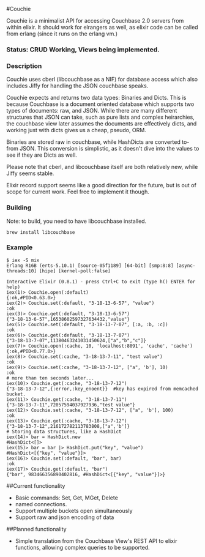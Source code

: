 #Couchie

Couchie is a minimalist API for accessing Couchbase 2.0 servers from within elixir. It should work for elrangers as well, as elixir code can be called from erlang (since it runs on the erlang vm.)

### Status:  CRUD Working, Views being implemented. 

### Description

Couchie uses cberl (libcouchbase as a NIF) for database access which also includes Jiffy for handling the JSON couchbase speaks.

Couchie expects and returns two data types: Binaries and Dicts.  This is because Couchbase is a document oriented database which supports two types of documents: raw, and JSON.  While there are many different structures that JSON can take, such as pure lists and complex heirarchies,
the couchbase view later assumes the documents are effectively dicts, and working just with dicts gives us a cheap, pseudo, ORM. 

Binaries are stored raw in couchbase, while HashDicts are converted to-from JSON.  This conversion is simplistic, as it doesn't dive into the values to see if they are Dicts as well. 

Please note that cberl, and libcouchbase itself are both relatively new, while Jiffy seems stable. 

Elixir record support seems like a good direction for the future, but is out of scope for current work. Feel free to implement it though.

### Building

Note: to build, you need to have libcouchbase installed.
  
	brew install libcouchbase

### Example


	$ iex -S mix
	Erlang R16B (erts-5.10.1) [source-05f1189] [64-bit] [smp:8:8] [async-threads:10] [hipe] [kernel-poll:false]

	Interactive Elixir (0.8.1) - press Ctrl+C to exit (type h() ENTER for help)
	iex(1)> Couchie.open(:default)
	{:ok,#PID<0.63.0>}
	iex(2)> Couchie.set(:default, "3-18-13-6-57", "value")
	:ok
	iex(3)> Couchie.get(:default, "3-18-13-6-57")
	{"3-18-13-6-57",16538602597327634432,"value"}
	iex(5)> Couchie.set(:default, "3-18-13-7-07", [:a, :b, :c])
	:ok
	iex(6)> Couchie.get(:default, "3-18-13-7-07")
	{"3-18-13-7-07",11380463241031450624,["a","b","c"]}
	iex(7)> Couchie.open(:cache, 10, 'localhost:8091', 'cache', 'cache')
	{:ok,#PID<0.77.0>}
	iex(8)> Couchie.set(:cache, "3-18-13-7-11", "test value")
	:ok
	iex(9)> Couchie.set(:cache, "3-18-13-7-12", ["a", 'b'], 10)
	:ok
	# more than ten seconds later...
	iex(10)> Couchie.get(:cache, "3-18-13-7-12")
	{"3-18-13-7-12",{:error,:key_enoent}}  #key has expired from memcached bucket.
	iex(11)> Couchie.get(:cache, "3-18-13-7-11")
	{"3-18-13-7-11",72057594037927936,"test value"}
	iex(12)> Couchie.set(:cache, "3-18-13-7-12", ["a", 'b'], 100)
	:ok
	iex(13)> Couchie.get(:cache, "3-18-13-7-12")
	{"3-18-13-7-12",216172782113783808,["a",'b']}
	# Storing data structures, like a HashDict
	iex(14)> bar = HashDict.new   
	#HashDict<[]>
	iex(15)> bar = bar |> HashDict.put("key", "value")   
	#HashDict<[{"key", "value"}]>
	iex(16)> Couchie.set(:default, "bar", bar)
	:ok
	iex(17)> Couchie.get(:default, "bar")
	{"bar", 983466356890402816, #HashDict<[{"key", "value"}]>}


##Current functionality
- Basic commands: Set, Get, MGet, Delete
- named connections.
- Support multiple buckets open simultaneously
- Support raw and json encoding of data

##Planned functionality
- Simple translation from the Couchbase View's REST API to elixir functions, allowing complex queries to be supported.

